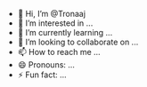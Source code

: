 - 👋 Hi, I’m @Tronaaj
- 👀 I’m interested in ...
- 🌱 I’m currently learning ...
- 💞️ I’m looking to collaborate on ...
- 📫 How to reach me ...
- 😄 Pronouns: ...
- ⚡ Fun fact: ...

<!---
Tronaaj/Tronaaj is a ✨ special ✨ repository because its `README.md` (this file) appears on your GitHub profile.
You can click the Preview link to take a look at your changes.
--->
